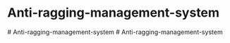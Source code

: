 # Anti-ragging-management-system
#   A n t i - r a g g i n g - m a n a g e m e n t - s y s t e m  
 #   A n t i - r a g g i n g - m a n a g e m e n t - s y s t e m  
 
